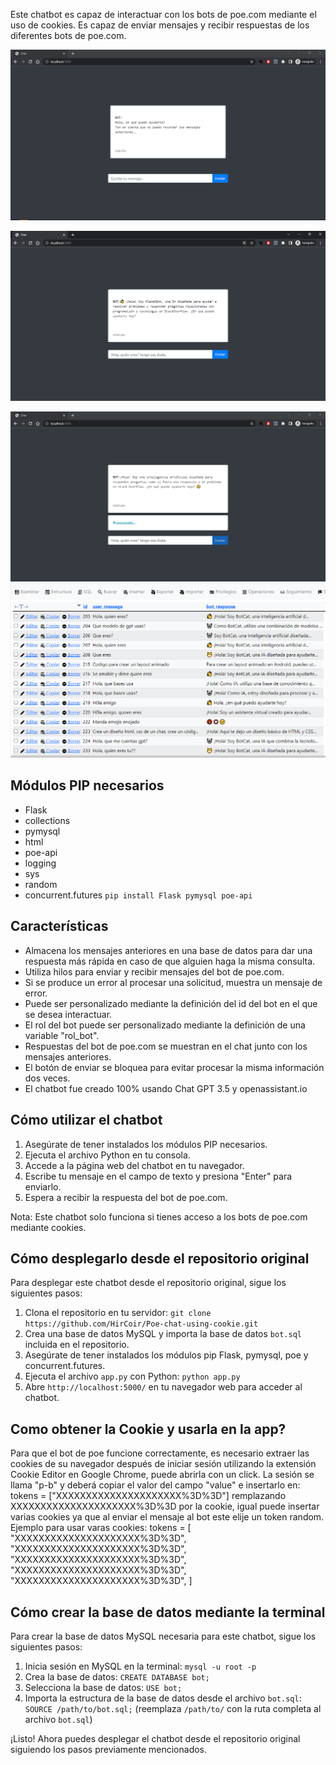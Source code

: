 Este chatbot es capaz de interactuar con los bots de poe.com mediante el uso de cookies. Es capaz de enviar mensajes y recibir respuestas de los diferentes bots de poe.com.


![Interfaz de usuario del chat](https://raw.githubusercontent.com/HirCoir/Poe-chat-using-cookie/main/web.PNG)

![Respuesta del chat](https://github.com/HirCoir/Poe-chat-using-cookie/blob/main/web-respuesta.PNG)

![Procesando mensaje del chat](https://github.com/HirCoir/Poe-chat-using-cookie/blob/main/web-procesando.PNG)
![Procesando mensaje del chat](https://github.com/HirCoir/Poe-chat-using-cookie/blob/main/datos.PNG)

## Módulos PIP necesarios

- Flask
- collections
- pymysql
- html
- poe-api
- logging
- sys
- random
- concurrent.futures
```pip install Flask pymysql poe-api```

## Características

- Almacena los mensajes anteriores en una base de datos para dar una respuesta más rápida en caso de que alguien haga la misma consulta.
- Utiliza hilos para enviar y recibir mensajes del bot de poe.com.
- Si se produce un error al procesar una solicitud, muestra un mensaje de error.
- Puede ser personalizado mediante la definición del id del bot en el que se desea interactuar.
- El rol del bot puede ser personalizado mediante la definición de una variable "rol_bot".
- Respuestas del bot de poe.com se muestran en el chat junto con los mensajes anteriores.
- El botón de enviar se bloquea para evitar procesar la misma información dos veces.
- El chatbot fue creado 100% usando Chat GPT 3.5 y openassistant.io

## Cómo utilizar el chatbot

1. Asegúrate de tener instalados los módulos PIP necesarios.
2. Ejecuta el archivo Python en tu consola.
3. Accede a la página web del chatbot en tu navegador.
4. Escribe tu mensaje en el campo de texto y presiona "Enter" para enviarlo.
5. Espera a recibir la respuesta del bot de poe.com.

Nota: Este chatbot solo funciona si tienes acceso a los bots de poe.com mediante cookies.

## Cómo desplegarlo desde el repositorio original

Para desplegar este chatbot desde el repositorio original, sigue los siguientes pasos:

1. Clona el repositorio en tu servidor: `git clone https://github.com/HirCoir/Poe-chat-using-cookie.git`
2. Crea una base de datos MySQL y importa la base de datos `bot.sql` incluida en el repositorio.
3. Asegúrate de tener instalados los módulos pip Flask, pymysql, poe y concurrent.futures.
4. Ejecuta el archivo `app.py` con Python: `python app.py`
5. Abre `http://localhost:5000/` en tu navegador web para acceder al chatbot.
## Como obtener la Cookie y usarla en la app?
Para que el bot de poe funcione correctamente, es necesario extraer las cookies de su navegador después de iniciar sesión utilizando la extensión Cookie Editor en Google Chrome, puede abrirla con un click. La sesión se llama "p-b" y deberá copiar el valor del campo "value" e insertarlo en:
tokens = ["XXXXXXXXXXXXXXXXXXXXX%3D%3D"]
remplazando XXXXXXXXXXXXXXXXXXXXX%3D%3D por la cookie, igual puede insertar varias cookies ya que al enviar el mensaje al bot este elije un token random.
Ejemplo para usar varas cookies:
tokens = [
"XXXXXXXXXXXXXXXXXXXXX%3D%3D",
"XXXXXXXXXXXXXXXXXXXXX%3D%3D",
"XXXXXXXXXXXXXXXXXXXXX%3D%3D",
"XXXXXXXXXXXXXXXXXXXXX%3D%3D",
"XXXXXXXXXXXXXXXXXXXXX%3D%3D",
]

## Cómo crear la base de datos mediante la terminal

Para crear la base de datos MySQL necesaria para este chatbot, sigue los siguientes pasos:

1. Inicia sesión en MySQL en la terminal: `mysql -u root -p`
2. Crea la base de datos: `CREATE DATABASE bot;`
3. Selecciona la base de datos: `USE bot;`
4. Importa la estructura de la base de datos desde el archivo `bot.sql`: `SOURCE /path/to/bot.sql;` (reemplaza `/path/to/` con la ruta completa al archivo `bot.sql`)

¡Listo! Ahora puedes desplegar el chatbot desde el repositorio original siguiendo los pasos previamente mencionados.
